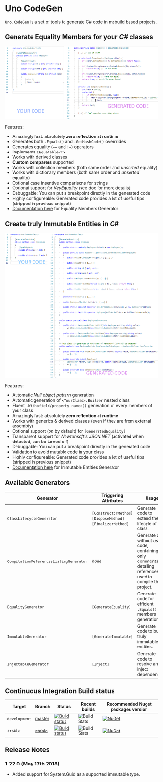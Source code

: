 # Uno CodeGen

`Uno.CodeGen` is a set of tools to generate C# code in msbuild based projects.

## Generate **Equality Members** for your _C#_ classes

![Equality Members generation snippet](doc/assets/equality-snippet.png)

Features:

* Amazingly fast: absolutely **zero reflection at runtime**
* Generates both `.Equals()` and `.GetHashCode()` overrrides
* Generates equality (`==` and `!=`) operators
* Implements `IEquatable<T>`
* Works with derived classes
* **Custom comparers** supported
* Works with collection members (both same order and _unsorted_ equality)
* Works with dictionary members (both same order and _unsorted_ equality)
* Optional case insentive comparisons for strings
* Optional support for _KeyEquality_ (see doc for more details)
* Debuggable: You can put a breakpoint directly in the generated code
* Highly configureable: Generated code provides a lot of useful tips (stripped in previous snippet)
* [Documentation here](doc/Equality%20Generation.md) for Equality Members Generator

## Create **truly Immutable Entities** in _C#_

![Equality Members generation snippet](doc/assets/immutability-snippet.png)

Features:

* Automatic _Null object pattern_ generation
* Automatic generation of `<YourClass>.Builder` nested class
* Fluent `.With<field/property name>()` generation of every members of your class
* Amazingly fast: absolutely **zero reflection at runtime**
* Works with generics & derived classes (even if they are from external assembly)
* Optional support (_on_ by default) for `[GeneratedEquality]`
* Transparent support for _Newtonsoft's JSON.NET_ (activated when detected, can be turned off)
* Debuggable: You can put a breakpoint directly in the generated code
* Validation to avoid mutable code in your class
* Highly configureable: Generated code provides a lot of useful tips (stripped in previous snippet)
* [Documentation here](doc/Immutable%20Generation.md) for Immutable Entities Generator

## Available Generators

| Generator | Triggering Attributes | Usage |    |
| --------- | -------------------- | ----- | -- |
| `ClassLifecycleGenerator` | `[ConstructorMethod]` `[DisposeMethod]` `[FinalizerMethod]` | Generate code to extend the lifecyle of a class. | [Documentation](doc/Class%20Lifecycle%20Generation.md) |
| `CompilationReferencesListingGenerator` | _none_ | Generate a file without _useful_ code, containing only comments detailing references used to compile the project. | [Documentation](doc/Compilation%20References.md) |
| `EqualityGenerator` | `[GenerateEquality]` | Generate code for efficient `.Equals()` members generation. | [Documentation](doc/Equality%20Generation.md) |
| `ImmutableGenerator` | `[GenerateImmutable]` | Generate code to build truly immutable entities. | [Documentation](doc/Immutable%20Generation.md) |
| `InjectableGenerator` | `[Inject]` | Generate code to resolve and inject dependencies. | [Documentation](doc/Injectable%20Generation.md) |

## Continuous Integration Build status

| Target | Branch | Status | Recent builds | Recommended Nuget packages version |
| ------ | ------ | ------ | ------ | ------ |
| `development` | [master](https://github.com/nventive/Uno.CodeGen/tree/master) | [![Build status](https://ci.appveyor.com/api/projects/status/bh83u4i2lp0hrg8r/branch/master?svg=true)](https://ci.appveyor.com/project/nventivedevops/uno-codegen/branch/master) | ![Build Stats](https://buildstats.info/appveyor/chart/nventivedevops/uno-codegen?branch=master&includeBuildsFromPullRequest=false) | [![NuGet](https://buildstats.info/nuget/Uno.CodeGen?includePreReleases=true)](https://www.nuget.org/packages/Uno.CodeGen/) |
| `stable` | [stable](https://github.com/nventive/Uno.CodeGen/tree/stable) | [![Build status](https://ci.appveyor.com/api/projects/status/bh83u4i2lp0hrg8r/branch/stable?svg=true)](https://ci.appveyor.com/project/nventivedevops/uno-codegen/branch/stable) | ![Build Stats](https://buildstats.info/appveyor/chart/nventivedevops/uno-codegen?branch=stable&includeBuildsFromPullRequest=false) | [![NuGet](https://buildstats.info/nuget/Uno.CodeGen?includePreReleases=false)](https://www.nuget.org/packages/Uno.CodeGen/) |


## Release Notes

### 1.22.0 (May 17th 2018)

- Added support for System.Guid as a supported immutable type.
